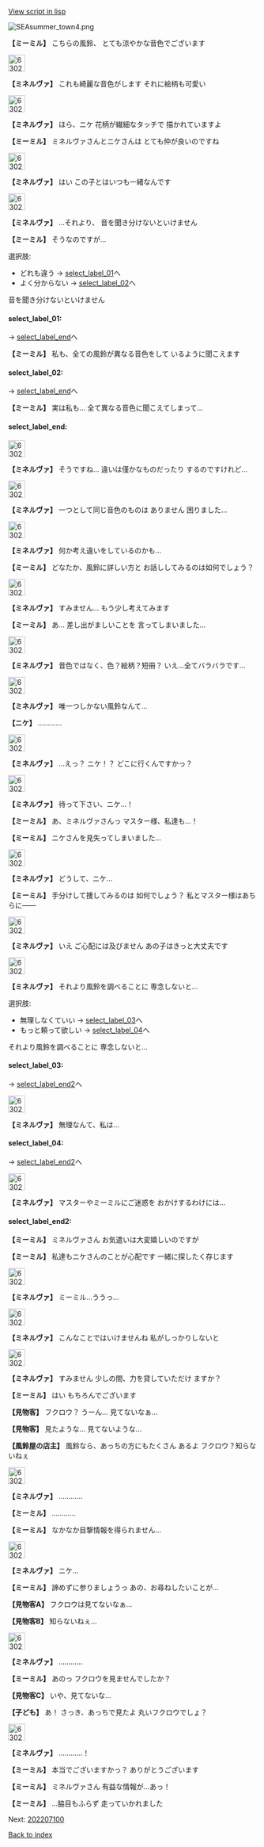 [View script in lisp](../scripts/202207090.txt)

![SEAsummer_town4.png](../images/backgrounds/SEAsummer_town4.png)

**【ミーミル】**
こちらの風鈴、
とても涼やかな音色でございます

<img src="../images/units/6302511.png" alt="6302511.png" height="34"/>

**【ミネルヴァ】**
これも綺麗な音色がします
それに絵柄も可愛い

<img src="../images/units/6302511.png" alt="6302511.png" height="34"/>

**【ミネルヴァ】**
ほら、ニケ
花柄が繊細なタッチで
描かれていますよ

**【ミーミル】**
ミネルヴァさんとニケさんは
とても仲が良いのですね

<img src="../images/units/6302511.png" alt="6302511.png" height="34"/>

**【ミネルヴァ】**
はい
この子とはいつも一緒なんです

<img src="../images/units/6302511.png" alt="6302511.png" height="34"/>

**【ミネルヴァ】**
…それより、
音を聞き分けないといけません

**【ミーミル】**
そうなのですが…

選択肢:
- どれも違う → [select_label_01](#select_label_01)へ
- よく分からない → [select_label_02](#select_label_02)へ

音を聞き分けないといけません

#### select_label_01:
 → [select_label_end](#select_label_end)へ

**【ミーミル】**
私も、全ての風鈴が異なる音色をして
いるように聞こえます

#### select_label_02:
 → [select_label_end](#select_label_end)へ

**【ミーミル】**
実は私も…
全て異なる音色に聞こえてしまって…

#### select_label_end:

<img src="../images/units/6302511.png" alt="6302511.png" height="34"/>

**【ミネルヴァ】**
そうですね…
違いは僅かなものだったり
するのですけれど…

<img src="../images/units/6302511.png" alt="6302511.png" height="34"/>

**【ミネルヴァ】**
一つとして同じ音色のものは
ありません
困りました…

<img src="../images/units/6302511.png" alt="6302511.png" height="34"/>

**【ミネルヴァ】**
何か考え違いをしているのかも…

**【ミーミル】**
どなたか、風鈴に詳しい方と
お話ししてみるのは如何でしょう？

<img src="../images/units/6302511.png" alt="6302511.png" height="34"/>

**【ミネルヴァ】**
すみません…
もう少し考えてみます

**【ミーミル】**
あ…
差し出がましいことを
言ってしまいました…

<img src="../images/units/6302511.png" alt="6302511.png" height="34"/>

**【ミネルヴァ】**
音色ではなく、色？絵柄？短冊？
いえ…全てバラバラです…

<img src="../images/units/6302511.png" alt="6302511.png" height="34"/>

**【ミネルヴァ】**
唯一つしかない風鈴なんて…

**【ニケ】**
…………

<img src="../images/units/6302511.png" alt="6302511.png" height="34"/>

**【ミネルヴァ】**
…えっ？
ニケ！？
どこに行くんですかっ？

<img src="../images/units/6302511.png" alt="6302511.png" height="34"/>

**【ミネルヴァ】**
待って下さい、ニケ…！

**【ミーミル】**
あ、ミネルヴァさんっ
マスター様、私達も…！

**【ミーミル】**
ニケさんを見失ってしまいました…

<img src="../images/units/6302511.png" alt="6302511.png" height="34"/>

**【ミネルヴァ】**
どうして、ニケ…

**【ミーミル】**
手分けして捜してみるのは
如何でしょう？
私とマスター様はあちらに――

<img src="../images/units/6302511.png" alt="6302511.png" height="34"/>

**【ミネルヴァ】**
いえ
ご心配には及びません
あの子はきっと大丈夫です

<img src="../images/units/6302511.png" alt="6302511.png" height="34"/>

**【ミネルヴァ】**
それより風鈴を調べることに
専念しないと…

選択肢:
- 無理しなくていい → [select_label_03](#select_label_03)へ
- もっと頼って欲しい → [select_label_04](#select_label_04)へ

それより風鈴を調べることに
専念しないと…

#### select_label_03:
 → [select_label_end2](#select_label_end2)へ

<img src="../images/units/6302511.png" alt="6302511.png" height="34"/>

**【ミネルヴァ】**
無理なんて、私は…

#### select_label_04:
 → [select_label_end2](#select_label_end2)へ

<img src="../images/units/6302511.png" alt="6302511.png" height="34"/>

**【ミネルヴァ】**
マスターやミーミルにご迷惑を
おかけするわけには…

#### select_label_end2:

**【ミーミル】**
ミネルヴァさん
お気遣いは大変嬉しいのですが

**【ミーミル】**
私達もニケさんのことが心配です
一緒に探したく存じます

<img src="../images/units/6302511.png" alt="6302511.png" height="34"/>

**【ミネルヴァ】**
ミーミル…ううっ…

<img src="../images/units/6302511.png" alt="6302511.png" height="34"/>

**【ミネルヴァ】**
こんなことではいけませんね
私がしっかりしないと

<img src="../images/units/6302511.png" alt="6302511.png" height="34"/>

**【ミネルヴァ】**
すみません
少しの間、力を貸していただけ
ますか？

**【ミーミル】**
はい
もちろんでございます

**【見物客】**
フクロウ？
うーん…
見てないなぁ…

**【見物客】**
見たような…
見てないような…

**【風鈴屋の店主】**
風鈴なら、あっちの方にもたくさん
あるよ
フクロウ？知らないねぇ

<img src="../images/units/6302511.png" alt="6302511.png" height="34"/>

**【ミネルヴァ】**
…………

**【ミーミル】**
…………

**【ミーミル】**
なかなか目撃情報を得られません…

<img src="../images/units/6302511.png" alt="6302511.png" height="34"/>

**【ミネルヴァ】**
ニケ…

**【ミーミル】**
諦めずに参りましょうっ
あの、お尋ねしたいことが…

**【見物客A】**
フクロウは見てないなぁ…

**【見物客B】**
知らないねぇ…

<img src="../images/units/6302511.png" alt="6302511.png" height="34"/>

**【ミネルヴァ】**
…………

**【ミーミル】**
あのっ
フクロウを見ませんでしたか？

**【見物客C】**
いや、見てないな…

**【子ども】**
あ！
さっき、あっちで見たよ
丸いフクロウでしょ？

<img src="../images/units/6302511.png" alt="6302511.png" height="34"/>

**【ミネルヴァ】**
…………！

**【ミーミル】**
本当でございますかっ？
ありがとうございます

**【ミーミル】**
ミネルヴァさん
有益な情報が…あっ！

**【ミーミル】**
…脇目もふらず
走っていかれました


Next: [202207100](202207100.md)

[Back to index](index.md)
